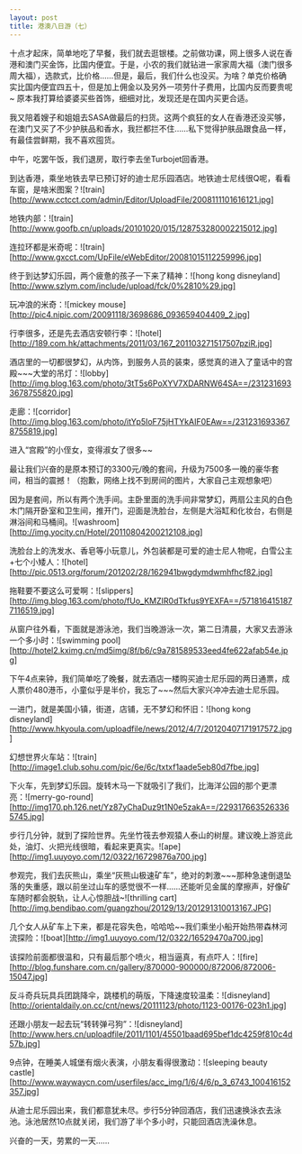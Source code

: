 ```yaml
---
layout: post
title: 港澳八日游（七）
---
```




十点才起床，简单地吃了早餐，我们就去逛银楼。之前做功课，网上很多人说在香港和澳门买金饰，比国内便宜。于是，小农的我们就钻进一家家周大福（澳门很多周大福），选款式，比价格……但是，最后，我们什么也没买。为啥？单克价格确实比国内便宜四五十，但是加上佣金以及另外一项劳什子费用，比国内反而要贵呢~ 原本我打算给婆婆买些首饰，细细对比，发现还是在国内买更合适。

我又陪着嫂子和姐姐去SASA做最后的扫货。这两个疯狂的女人在香港还没买够，在澳门又买了不少护肤品和香水，我拦都拦不住……私下觉得护肤品跟食品一样，有最佳尝鲜期，我不喜欢囤货。

中午，吃罢午饭，我们退房，取行李去坐Turbojet回香港。

到达香港，乘坐地铁去早已预订好的迪士尼乐园酒店。地铁迪士尼线很Q呢，看看车窗，是啥米图案？![train][http://www.cctcct.com/admin/Editor/UploadFile/2008111101616121.jpg] 

地铁内部：![train][http://www.goofb.cn/uploads/20101020/015/128753280002215012.jpg] 

连拉环都是米奇呢：![train][http://www.gxcct.com/UpFile/eWebEditor/20081015112259996.jpg] 

终于到达梦幻乐园，两个疲惫的孩子一下来了精神：![hong kong disneyland][http://www.szlym.com/include/upload/fck/0%2810%29.jpg] 

玩冲浪的米奇：![mickey mouse][http://pic4.nipic.com/20091118/3698686_093659404409_2.jpg] 

行李很多，还是先去酒店安顿行李：![hotel][http://189.com.hk/attachments/2011/03/167_201103271517507pziR.jpg] 

酒店里的一切都很梦幻，从内饰，到服务人员的装束，感觉真的进入了童话中的宫殿~~~大堂的吊灯：![lobby][http://img.blog.163.com/photo/3tT5s6PoXYV7XDARNW64SA==/2312316933678755820.jpg] 

走廊：![corridor][http://img.blog.163.com/photo/itYp5IoF75jHTYkAIF0EAw==/2312316933678755819.jpg] 

进入“宫殿”的小侄女，变得淑女了很多~~

最让我们兴奋的是原本预订的3300元/晚的套间，升级为7500多一晚的豪华套间，相当的震撼！（抱歉，网络上找不到房间的图片，大家自己主观想象吧）

因为是套间，所以有两个洗手间。主卧里面的洗手间非常梦幻，两扇公主风的白色木门隔开卧室和卫生间，推开门，迎面是洗脸台，左侧是大浴缸和化妆台，右侧是淋浴间和马桶间。![washroom][http://img.yocity.cn/Hotel/20110804200212108.jpg] 

洗脸台上的洗发水、香皂等小玩意儿，外包装都是可爱的迪士尼人物呢，白雪公主+七个小矮人：![hotel][http://pic.0513.org/forum/201202/28/162941bwgdymdwmhfhcf82.jpg] 

拖鞋要不要这么可爱啊：![slippers][http://img.blog.163.com/photo/fUo_KMZIR0dTkfus9YEXFA==/5718164151877116519.jpg] 

从窗户往外看，下面就是游泳池，我们当晚游泳一次，第二日清晨，大家又去游泳一个多小时：![swimming pool][http://hotel2.kximg.cn/md5img/8f/b6/c9a781589533eed4fe622afab54e.jpg] 

下午4点来钟，我们简单吃了晚餐，就去酒店一楼购买迪士尼乐园的两日通票，成人票价480港币，小童似乎是半价，我忘了~~~然后大家兴冲冲去迪士尼乐园。

一进门，就是美国小镇，街道，店铺，无不梦幻和怀旧：![hong kong disneyland][http://www.hkyoula.com/uploadfile/news/2012/4/7/20120407171917572.jpg] 

幻想世界火车站：![train][http://image1.club.sohu.com/pic/6e/6c/txtxf1aade5eb80d7fbe.jpg] 

下火车，先到梦幻乐园。旋转木马一下就吸引了我们，比海洋公园的那个更漂亮：![merry-go-round][http://img170.ph.126.net/Yz87yChaDuz9t1N0e5zakA==/2293176635263365745.jpg] 

步行几分钟，就到了探险世界。先坐竹筏去参观猿人泰山的树屋。建议晚上游览此处，油灯、火把光线很暗，看起来更真实。![ape][http://img1.uuyoyo.com/12/0322/16729876a700.jpg] 

参观完，我们去灰熊山，乘坐“灰熊山极速矿车”，绝对的刺激~~~那种急速倒退坠落的失重感，跟以前坐过山车的感觉很不一样……还能听见金属的摩擦声，好像矿车随时都会脱轨，让人心惊胆战~![thrilling cart][http://img.bendibao.com/guangzhou/20129/13/201291310013167.JPG] 

几个女人从矿车上下来，都是花容失色，哈哈哈~~我们乘坐小船开始热带森林河流探险：![boat][http://img1.uuyoyo.com/12/0322/16529470a700.jpg] 

该探险前面都很温和，只有最后那个喷火，相当逼真，有点吓人：![fire][http://blog.funshare.com.cn/gallery/870000-900000/872006/872006-15047.jpg] 

反斗奇兵玩具兵团跳降伞，跳楼机的萌版，下降速度较温柔：![disneyland][http://orientaldaily.on.cc/cnt/news/20111123/photo/1123-00176-023h1.jpg] 

还跟小朋友一起去玩“转转弹弓狗”：![disneyland][http://www.hers.cn/uploadfile/2011/1101/45501baad695bef1dc4259f810c4d57b.jpg] 

9点钟，在睡美人城堡有烟火表演，小朋友看得很激动：![sleeping beauty castle][http://www.waywaycn.com/userfiles/acc_img/1/6/4/6/p_3_6743_100416152357.jpg] 

从迪士尼乐园出来，我们都意犹未尽。步行5分钟回酒店，我们迅速换泳衣去泳池。泳池居然10点就关闭，我们游了半个多小时，只能回酒店洗澡休息。

兴奋的一天，劳累的一天……
